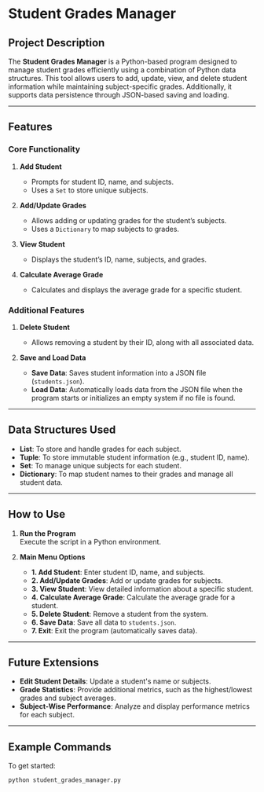 # Student Grades Manager

## Project Description
The **Student Grades Manager** is a Python-based program designed to manage student grades efficiently using a combination of Python data structures. This tool allows users to add, update, view, and delete student information while maintaining subject-specific grades. Additionally, it supports data persistence through JSON-based saving and loading.

---

## Features

### Core Functionality
1. **Add Student**  
   - Prompts for student ID, name, and subjects.  
   - Uses a `Set` to store unique subjects.  

2. **Add/Update Grades**  
   - Allows adding or updating grades for the student’s subjects.  
   - Uses a `Dictionary` to map subjects to grades.  

3. **View Student**  
   - Displays the student’s ID, name, subjects, and grades.  

4. **Calculate Average Grade**  
   - Calculates and displays the average grade for a specific student.  

### Additional Features
1. **Delete Student**  
   - Allows removing a student by their ID, along with all associated data.  

2. **Save and Load Data**  
   - **Save Data**: Saves student information into a JSON file (`students.json`).  
   - **Load Data**: Automatically loads data from the JSON file when the program starts or initializes an empty system if no file is found.  

---

## Data Structures Used
- **List**: To store and handle grades for each subject.  
- **Tuple**: To store immutable student information (e.g., student ID, name).  
- **Set**: To manage unique subjects for each student.  
- **Dictionary**: To map student names to their grades and manage all student data.  

---

## How to Use
1. **Run the Program**  
   Execute the script in a Python environment.

2. **Main Menu Options**  
   - **1. Add Student**: Enter student ID, name, and subjects.  
   - **2. Add/Update Grades**: Add or update grades for subjects.  
   - **3. View Student**: View detailed information about a specific student.  
   - **4. Calculate Average Grade**: Calculate the average grade for a student.  
   - **5. Delete Student**: Remove a student from the system.  
   - **6. Save Data**: Save all data to `students.json`.  
   - **7. Exit**: Exit the program (automatically saves data).  

---

## Future Extensions
- **Edit Student Details**: Update a student's name or subjects.  
- **Grade Statistics**: Provide additional metrics, such as the highest/lowest grades and subject averages.  
- **Subject-Wise Performance**: Analyze and display performance metrics for each subject.  

---

## Example Commands
To get started:
```bash
python student_grades_manager.py
